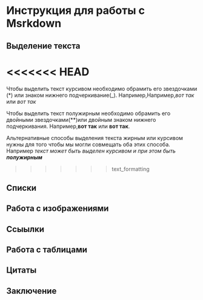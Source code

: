 # Инструкция для работы с Msrkdown

## Выделение текста

<<<<<<< HEAD
=======
Чтобы выделить текст курсивом необходимо обрамить его звездочками (*) или знаком нижнего подчеркивание(_).
Например,Например,*вот так* или _вот так_

Чтобы выделить текст полужирным необходимо обрамить его двойными звездочками(**)или двойным знаком нижнего подчеркивания.
Например,**вот так** или __вот так__.

Альтернативные способы выделения текста жирным или курсивом нужны для того чтобы 
мы могли совмещать оба этих способа. Например _текст может быть выделен курсивом и при этом быть **полужирным**_

>>>>>>> text_formatting
## Списки

## Работа с изображениями

## Ссыылки

## Работа с таблицами

## Цитаты

## Заключение